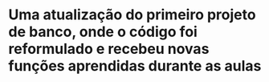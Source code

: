 # Uma atualização do primeiro projeto de banco, onde o código foi reformulado e recebeu novas funções aprendidas durante as aulas
